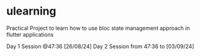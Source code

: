 # ulearning


Practical Project to learn how to use bloc state management approach in flutter applications

Day 1 Session @47:36 [26/08/24]
Day 2 Session from 47:36 to  [03/09/24]

